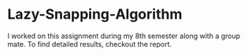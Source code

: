 # Lazy-Snapping-Algorithm

I worked on this assignment during my 8th semester along with a group mate. To find detailed results, checkout the report.
